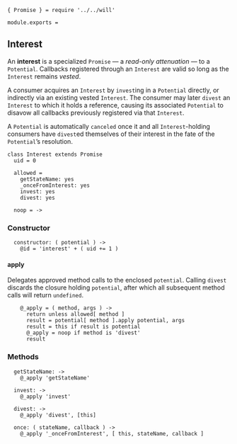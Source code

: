     { Promise } = require '../../will'

    module.exports =



## Interest

An **interest** is a specialized `Promise` — a *read-only attenuation* — to a
`Potential`. Callbacks registered through an `Interest` are valid so long as
the `Interest` remains *vested*.

A consumer acquires an `Interest` by `invest`ing in a `Potential` directly, or
indirectly via an existing vested `Interest`. The consumer may later `divest`
an `Interest` to which it holds a reference, causing its associated `Potential`
to disavow all callbacks previously registered via that `Interest`.

A `Potential` is automatically `canceled` once it and all `Interest`-holding
consumers have `divest`ed themselves of their interest in the fate of the
`Potential`’s resolution.

    class Interest extends Promise
      uid = 0

      allowed =
        getStateName: yes
        _onceFromInterest: yes
        invest: yes
        divest: yes

      noop = ->


### Constructor

      constructor: ( potential ) ->
        @id = 'interest' + ( uid += 1 )


#### apply

Delegates approved method calls to the enclosed `potential`. Calling `divest`
discards the closure holding `potential`, after which all subsequent method
calls will return `undefined`.

        @_apply = ( method, args ) ->
          return unless allowed[ method ]
          result = potential[ method ].apply potential, args
          result = this if result is potential
          @_apply = noop if method is 'divest'
          result



### Methods

      getStateName: ->
        @_apply 'getStateName'

      invest: ->
        @_apply 'invest'

      divest: ->
        @_apply 'divest', [this]

      once: ( stateName, callback ) ->
        @_apply '_onceFromInterest', [ this, stateName, callback ]
